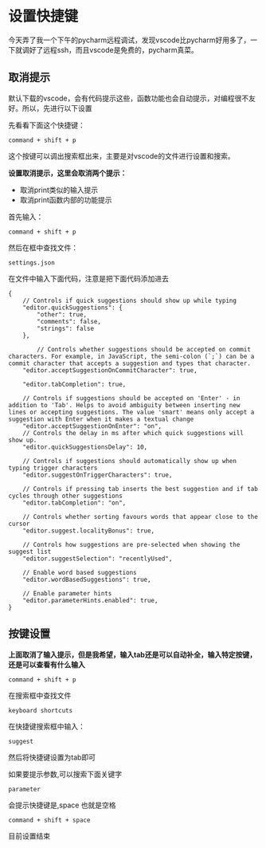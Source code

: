 # 设置快捷键

今天弄了我一个下午的pycharm远程调试，发现vscode比pycharm好用多了，一下就调好了远程ssh，而且vscode是免费的，pycharm真菜。

## 取消提示

默认下载的vscode，会有代码提示这些，函数功能也会自动提示，对编程很不友好。所以，先进行以下设置

先看看下面这个快捷键：

```
command + shift + p
```

这个按键可以调出搜索框出来，主要是对vscode的文件进行设置和搜索。

**设置取消提示，这里会取消两个提示：**

- 取消print类似的输入提示
- 取消print函数内部的功能提示

首先输入：

```
command + shift + p
```

然后在框中查找文件：

```
settings.json
```

在文件中输入下面代码，注意是把下面代码添加进去

```
{   
    // Controls if quick suggestions should show up while typing
    "editor.quickSuggestions": {
        "other": true,
        "comments": false,
        "strings": false
    },

        // Controls whether suggestions should be accepted on commit characters. For example, in JavaScript, the semi-colon (`;`) can be a commit character that accepts a suggestion and types that character.
    "editor.acceptSuggestionOnCommitCharacter": true,

    "editor.tabCompletion": true,

    // Controls if suggestions should be accepted on 'Enter' - in addition to 'Tab'. Helps to avoid ambiguity between inserting new lines or accepting suggestions. The value 'smart' means only accept a suggestion with Enter when it makes a textual change
    "editor.acceptSuggestionOnEnter": "on",
    // Controls the delay in ms after which quick suggestions will show up.
    "editor.quickSuggestionsDelay": 10,

    // Controls if suggestions should automatically show up when typing trigger characters
    "editor.suggestOnTriggerCharacters": true,

    // Controls if pressing tab inserts the best suggestion and if tab cycles through other suggestions
    "editor.tabCompletion": "on",

    // Controls whether sorting favours words that appear close to the cursor
    "editor.suggest.localityBonus": true,

    // Controls how suggestions are pre-selected when showing the suggest list
    "editor.suggestSelection": "recentlyUsed",

    // Enable word based suggestions
    "editor.wordBasedSuggestions": true,

    // Enable parameter hints
    "editor.parameterHints.enabled": true,
}
```

## 按键设置

**上面取消了输入提示，但是我希望，输入tab还是可以自动补全，输入特定按键，还是可以查看有什么输入**

```
command + shift + p
```

在搜索框中查找文件

```
keyboard shortcuts
```

在快捷键搜索框中输入：

```
suggest
```

然后将快捷键设置为tab即可

如果要提示参数,可以搜索下面关键字

```
parameter
```

会提示快捷键是,space 也就是空格

```
command + shift + space
```

目前设置结束

